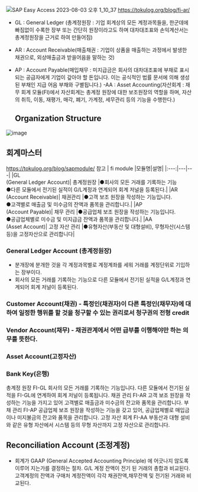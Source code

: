 
![SAP Easy Access 2023-08-03 오후 1_10_37](https://github.com/minya8703/webMethods/assets/97384342/21ecd8ae-259a-4f44-b8fa-2e8ecf80e971)
https://tokulog.org/blog/fi-ar/

- GL : General Ledger (총계정원장 : 기업 회계상의 모든 계정과목들을, 한군데에 빠짐없이 수록한 장부 또는 간단히 원장이라고도 하며 대차대조표와 손익계산서는 총계정원장을 근거로 하여 만들어짐)
- AR : Account Receivable(매출채권 : 기업이 상품을 매출하는 과정에서 발생한 채권으로, 외상매출금과 받을어음을 말하는 것)
- AP : Account Payable(매입채무 : 미지급금은 회사의 대차대조표에 부채로 표시되는 공급자에게 기업이 갚아야 할 돈입니다. 이는 공식적인 법률 문서에 의해 생성된 부채인 지급 어음 부채와 구별됩니다.)
 -AA : Asset Accounting(자산회계 : 재무 회계 모듈(FI)에서 자산회계는 총계정 원장에 대한 보조원장의 역할을 하며,  자산의 취득, 이동, 재평가, 매각, 폐기, 가계정, 세무관리 등의 기능을 수행한다.)


  ## Organization Structure
![image](https://github.com/minya8703/webMethods/assets/97384342/4b9946e6-fbcd-472c-8e01-e78a8bb01a50)


## 회계마스터
https://tokulog.org/blog/sapmodule/ 참고
| fi module |모듈명|설명|
|:---:|---|---|
|GL <br> (General Ledger Account)| 총계정원장 |●회사의 모든 거래를 기록하는 기능<br> ●다른 모듈에서 전기된 실적이 G/L계정과 연계되어 회계 저널을 등록된다.|
|AR <br> (Account Receivable)| 채권관리 |●고객 보조 원장을 작성하는 기능입니다.<br> ●고객별로 매출금 및 미수금의 잔액과 품목을 관리합니다.|
|AP <br> (Account Payable)| 채무 관리 |●공급업체 보조 원장을 작성하는 기능입니다.<br> ●공급업체별로 미수금 및 미지급금 잔액과 품목을 관리합니다.|
|AA <br> (Asset Account)| 고정 자산 관리 |●유형자산(부동산 및 대형설비), 무형자산(시스템 등)을 고정자산으로 관리합니다|



### General Ledger Account (총계정원장)
- 분개장에 분개한 것을 각 계정과목별로 계정계좌를 세워 거래를 계정단위로 기입하는 장부이다.
- 회사의 모든 거래를 기록하는 기능으로 다른 모듈에서 전기된 실적을 G/L계정과 연계되어 회계 저널이 등록된다.
### Customer Account(채권) - 특정인(채권자)이 다른 특정인(채무자)에 대하여 일정한 행위를 할 것을 청구할 수 있는 권리로서 청구권의 전형 credit
### Vendor Account(채무) - 채권관계에서 어떤 급부를 이행해야만 하는 의무를 뜻한다. 
### Asset Account(고정자산)
### Bank Key(은행)

총계정 원장	FI-GL	회사의 모든 거래를 기록하는 기능입니다. 다른 모듈에서 전기된 실적을 FI-GL에 연계하여 회계 저널이 등록됩니다.
채권 관리	FI-AR	고객 보조 원장을 작성하는 기능을 가지고 있어 고객별로 매출금과 미수금의 잔고와 품목을 관리합니다.
부채 관리	FI-AP	공급업체 보조 원장을 작성하는 기능을 갖고 있어, 공급업체별로 매입금이나 미지불금의 잔고와 품목을 관리합니다.
고정 자산 회계	FI-AA	부동산과 대형 설비와 같은 유형 자산에서 시스템 등의 무형 자산까지 고정 자산으로 관리합니다.





## Reconciliation Account (조정계정)
- 회계가 GAAP (General Accepted Accounting Principle) 에 어긋나지 않도록 이루어 지는가를 결정하는 절차. G/L 계정 잔액이 전기 된 거래의 총합과 비교된다. 고객계정의 잔액과 구매처 계정잔액이 각각 채권잔액,채무잔액 및 전기된 거래와 비교된다.

